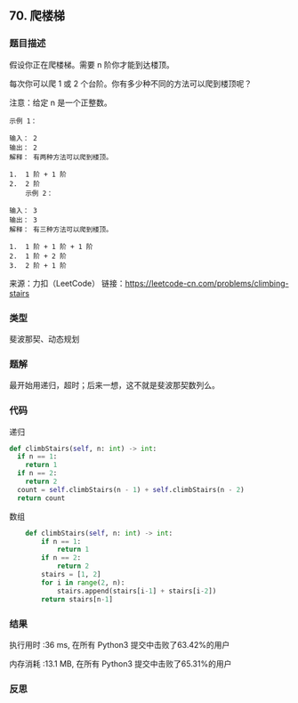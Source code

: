 ## 70. 爬楼梯



### 题目描述

假设你正在爬楼梯。需要 n 阶你才能到达楼顶。

每次你可以爬 1 或 2 个台阶。你有多少种不同的方法可以爬到楼顶呢？

注意：给定 n 是一个正整数。

```
示例 1：

输入： 2
输出： 2
解释： 有两种方法可以爬到楼顶。

1.  1 阶 + 1 阶
2.  2 阶
    示例 2：

输入： 3
输出： 3
解释： 有三种方法可以爬到楼顶。

1.  1 阶 + 1 阶 + 1 阶
2.  1 阶 + 2 阶
3.  2 阶 + 1 阶

```

来源：力扣（LeetCode）
链接：https://leetcode-cn.com/problems/climbing-stairs



### 类型

斐波那契、动态规划



### 题解

最开始用递归，超时；后来一想，这不就是斐波那契数列么。



### 代码

递归

```python
def climbStairs(self, n: int) -> int:
  if n == 1:
    return 1
  if n == 2:
    return 2
  count = self.climbStairs(n - 1) + self.climbStairs(n - 2)
  return count
```



数组

```python
	def climbStairs(self, n: int) -> int:
		if n == 1:
			return 1
		if n == 2:
			return 2
		stairs = [1, 2]
		for i in range(2, n):
			stairs.append(stairs[i-1] + stairs[i-2])
		return stairs[n-1]
```



### 结果

执行用时 :36 ms, 在所有 Python3 提交中击败了63.42%的用户

内存消耗 :13.1 MB, 在所有 Python3 提交中击败了65.31%的用户



### 反思

